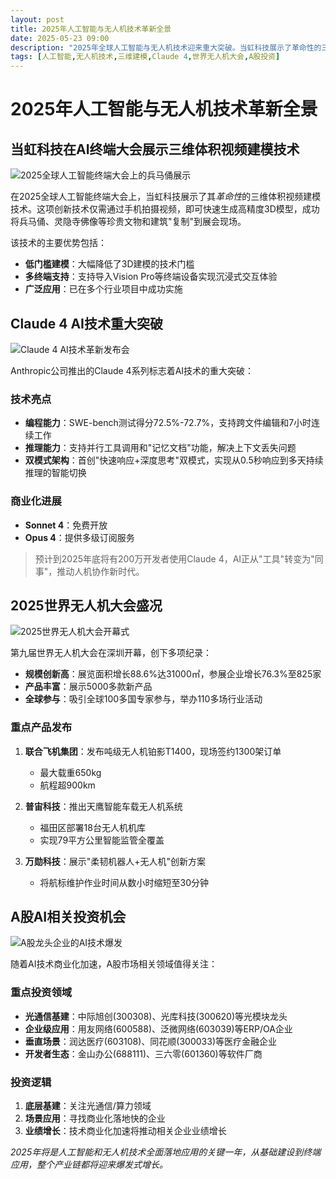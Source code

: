 ```yaml
---
layout: post
title: 2025年人工智能与无人机技术革新全景
date: 2025-05-23 09:00
description: "2025年全球人工智能与无人机技术迎来重大突破。当虹科技展示了革命性的三维体积视频建模技术，仅需手机拍摄即可生成高精度3D模型。Anthropic公司推出的Claude 4系列AI在编程和推理能力上取得重大进展，支持双模式架构。世界无人机大会规模创新高，展示多款创新产品，如吨级无人机铂影T1400和天鹰智能车载无人机系统。A股市场AI相关投资机会值得关注，包括光通信基建、企业级应用和垂直场景等领域。"
tags: [人工智能,无人机技术,三维建模,Claude 4,世界无人机大会,A股投资]
---
```


# 2025年人工智能与无人机技术革新全景

## 当虹科技在AI终端大会展示三维体积视频建模技术

![2025全球人工智能终端大会上的兵马俑展示](https://s.coze.cn/t/MjBDs831QmI/ "当虹科技展示的兵马俑3D模型")

在2025全球人工智能终端大会上，当虹科技展示了其*革命性*的三维体积视频建模技术。这项创新技术仅需通过手机拍摄视频，即可快速生成高精度3D模型，成功将兵马俑、灵隐寺佛像等珍贵文物和建筑"复制"到展会现场。

该技术的主要优势包括：
- **低门槛建模**：大幅降低了3D建模的技术门槛
- **多终端支持**：支持导入Vision Pro等终端设备实现沉浸式交互体验
- **广泛应用**：已在多个行业项目中成功实施

## Claude 4 AI技术重大突破

![Claude 4 AI技术革新发布会](https://s.coze.cn/t/gZNR7MTHL8U/ "Claude 4发布会现场")

Anthropic公司推出的Claude 4系列标志着AI技术的重大突破：

### 技术亮点
- **编程能力**：SWE-bench测试得分72.5%-72.7%，支持跨文件编辑和7小时连续工作
- **推理能力**：支持并行工具调用和"记忆文档"功能，解决上下文丢失问题
- **双模式架构**：首创"快速响应+深度思考"双模式，实现从0.5秒响应到多天持续推理的智能切换

### 商业化进展
- **Sonnet 4**：免费开放
- **Opus 4**：提供多级订阅服务

> 预计到2025年底将有200万开发者使用Claude 4，AI正从"工具"转变为"同事"，推动人机协作新时代。

## 2025世界无人机大会盛况

![2025世界无人机大会开幕式](https://s.coze.cn/t/EVNGtq1HLYE/ "世界无人机大会开幕式")

第九届世界无人机大会在深圳开幕，创下多项纪录：
- **规模创新高**：展览面积增长88.6%达31000㎡，参展企业增长76.3%至825家
- **产品丰富**：展示5000多款新产品
- **全球参与**：吸引全球100多国专家参与，举办110多场行业活动

### 重点产品发布
1. **联合飞机集团**：发布吨级无人机铂影T1400，现场签约1300架订单
   - 最大载重650kg
   - 航程超900km

2. **普宙科技**：推出天鹰智能车载无人机系统
   - 福田区部署18台无人机机库
   - 实现79平方公里智能监管全覆盖

3. **万勋科技**：展示"柔韧机器人+无人机"创新方案
   - 将航标维护作业时间从数小时缩短至30分钟

## A股AI相关投资机会

![A股龙头企业的AI技术爆发](https://s.coze.cn/t/aWGUq8WMLGs/ "A股AI技术展示")

随着AI技术商业化加速，A股市场相关领域值得关注：

### 重点投资领域
- **光通信基建**：中际旭创(300308)、光库科技(300620)等光模块龙头
- **企业级应用**：用友网络(600588)、泛微网络(603039)等ERP/OA企业
- **垂直场景**：润达医疗(603108)、同花顺(300033)等医疗金融企业
- **开发者生态**：金山办公(688111)、三六零(601360)等软件厂商

### 投资逻辑
1. **底层基建**：关注光通信/算力领域
2. **场景应用**：寻找商业化落地快的企业
3. **业绩增长**：技术商业化加速将推动相关企业业绩增长

*2025年将是人工智能和无人机技术全面落地应用的关键一年，从基础建设到终端应用，整个产业链都将迎来爆发式增长。*

